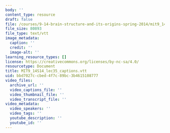 ```yaml
---
body: ''
content_type: resource
draft: false
file: /courses/9-14-brain-structure-and-its-origins-spring-2014/mit9_14s14_lec35_captions.vtt
file_size: 80893
file_type: text/vtt
image_metadata:
  caption: ''
  credit: ''
  image-alt: ''
learning_resource_types: []
license: https://creativecommons.org/licenses/by-nc-sa/4.0/
resourcetype: Document
title: MIT9_14S14_lec35_captions.vtt
uid: bbd7027c-cbed-4f7c-89bc-3b4615108777
video_files:
  archive_url: ''
  video_captions_file: ''
  video_thumbnail_file: ''
  video_transcript_file: ''
video_metadata:
  video_speakers: ''
  video_tags: ''
  youtube_description: ''
  youtube_id: ''
---
```

